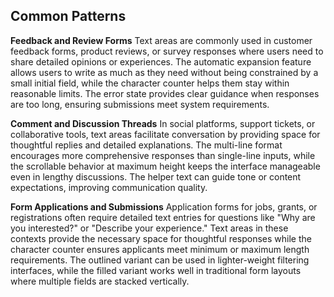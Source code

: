 ## Common Patterns

**Feedback and Review Forms**
Text areas are commonly used in customer feedback forms, product reviews, or survey responses where users need to share detailed opinions or experiences. The automatic expansion feature allows users to write as much as they need without being constrained by a small initial field, while the character counter helps them stay within reasonable limits. The error state provides clear guidance when responses are too long, ensuring submissions meet system requirements.

**Comment and Discussion Threads**
In social platforms, support tickets, or collaborative tools, text areas facilitate conversation by providing space for thoughtful replies and detailed explanations. The multi-line format encourages more comprehensive responses than single-line inputs, while the scrollable behavior at maximum height keeps the interface manageable even in lengthy discussions. The helper text can guide tone or content expectations, improving communication quality.

**Form Applications and Submissions**
Application forms for jobs, grants, or registrations often require detailed text entries for questions like "Why are you interested?" or "Describe your experience." Text areas in these contexts provide the necessary space for thoughtful responses while the character counter ensures applicants meet minimum or maximum length requirements. The outlined variant can be used in lighter-weight filtering interfaces, while the filled variant works well in traditional form layouts where multiple fields are stacked vertically.